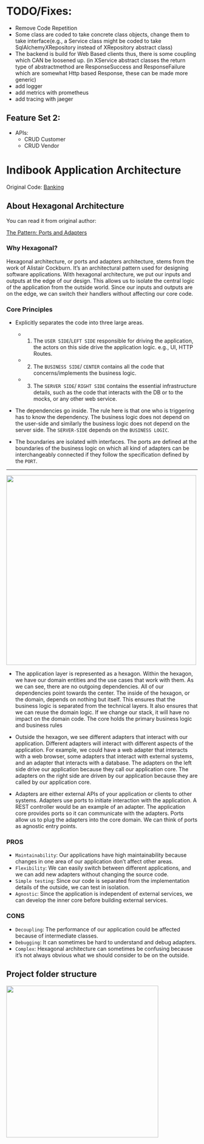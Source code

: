 # TODO/Fixes:
* Remove Code Repetition 
* Some class are coded to take concrete class objects, change them to take interface(e.g., a Service class might be coded to take 
SqlAlchemyXRepository instead of XRepository abstract class)
* The backend is build for Web Based clients thus, there is some coupling which CAN be loosened up. (in XService abstract classes
the return type of abstractmethod are ResponseSuccess and ResponseFailure which are somewhat Http based Response, these can 
be made more generic)
* add logger
* add metrics with prometheus
* add tracing with jaeger

## Feature Set 2:
* APIs:
  * CRUD Customer
  * CRUD Vendor




# Indibook Application Architecture

Original Code: [Banking](https://github.com/akshanshgusain/Hexagonal-Architecture)

## About Hexagonal Architecture

You can read it from original author:

[The Pattern: Ports and Adapters](https://alistair.cockburn.us/hexagonal-architecture/)

### Why Hexagonal?

Hexagonal architecture, or ports and adapters architecture, stems from the work of Alistair Cockburn. 
It’s an architectural pattern used for designing software applications. With hexagonal architecture, 
we put our inputs and outputs at the edge of our design. This allows us to isolate the central logic 
of the application from the outside world. Since our inputs and outputs are on the edge, we can switch 
their handlers without affecting our core code.

### Core Principles
* Explicitly separates the code into three large areas.
    * 1. The `USER SIDE`/`LEFT SIDE` responsible for driving the application, the actors
        on this side drive the application logic. e.g., UI, HTTP Routes.
    * 2. The `BUSINESS SIDE`/ `CENTER` contains all the code that concerns/implements the
  business logic.
    * 3. The `SERVER SIDE`/ `RIGHT SIDE` contains the essential infrastructure details, such as 
        the code that interacts with the DB or to the mocks, or any other web service.


* The dependencies go inside. The rule here is that one who is triggering has to know the 
    dependency. The business logic does not depend on the user-side and similarly the business logic
 does not depend on the server side. The `SERVER-SIDE` depends on the `BUSINESS LOGIC`.


* The boundaries are isolated with interfaces. The ports are defined at the boundaries
of the business logic on which all kind of adapters can be interchangeably connected
if they follow the specification defined by the `PORT`.

---
<img src="./resources/architecture.png" height="500">

* The application layer is represented as a hexagon. Within the hexagon, we have our domain entities and
the use cases that work with them. As we can see, there are no outgoing dependencies. All of our 
dependencies point towards the center. The inside of the hexagon, or the domain, depends on nothing
but itself. This ensures that the business logic is separated from the technical layers. It also 
ensures that we can reuse the domain logic. If we change our stack, it will have no impact on the 
domain code. The core holds the primary business logic and business rules

* Outside the hexagon, we see different adapters that interact with our application. Different adapters
will interact with different aspects of the application. For example, we could have a web adapter that
interacts with a web browser, some adapters that interact with external systems, and an adapter that 
interacts with a database. The adapters on the left side drive our application because they call our 
application core. The adapters on the right side are driven by our application because they are called
by our application core.

* Adapters are either external APIs of your application or clients to other systems. Adapters use ports to
initiate interaction with the application. A REST controller would be an example of an adapter. The 
application core provides ports so it can communicate with the adapters. Ports allow us to plug the
adapters into the core domain. We can think of ports as agnostic entry points.

### PROS
* `Maintainability`: Our applications have high maintainability because changes in one area of our application don’t affect other areas.
* `Flexibility`: We can easily switch between different applications, and we can add new adapters without changing the source code.
* `Simple testing`: Since our code is separated from the implementation details of the outside, we can test in isolation.
* `Agnostic`: Since the application is independent of external services, we can develop the inner core before building external services.

### CONS
* `Decoupling`: The performance of our application could be affected because of intermediate classes.
* `Debugging`: It can sometimes be hard to understand and debug adapters.
* `Complex`: Hexagonal architecture can sometimes be confusing because it’s not always obvious what we should consider to be on the outside.

## Project folder structure

<img src="./resources/project_structure.png" height="400">